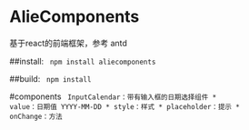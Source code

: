 # AlieComponents
基于react的前端框架，参考 antd

##install:
<code>
    npm install aliecomponents
</code>

##build:
<code> 
    npm install 
</code>

#components
<code>
    InputCalendar：带有输入框的日期选择组件
        * value：日期值 YYYY-MM-DD
        * style：样式
        * placeholder：提示
        * onChange：方法
</code>